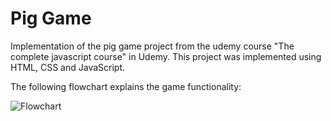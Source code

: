 # Pig Game

Implementation of the pig game project from the udemy course "The complete javascript course" in Udemy. This project was implemented using HTML, CSS and JavaScript.

The following flowchart explains the game functionality:

![Flowchart](relative/path/to/pig-game-flowchart.png?raw=true "Flowchart")

